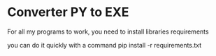 # Converter  PY to EXE

For all my programs to work, you need to install libraries requirements

you can do it quickly with a command pip install -r requirements.txt
